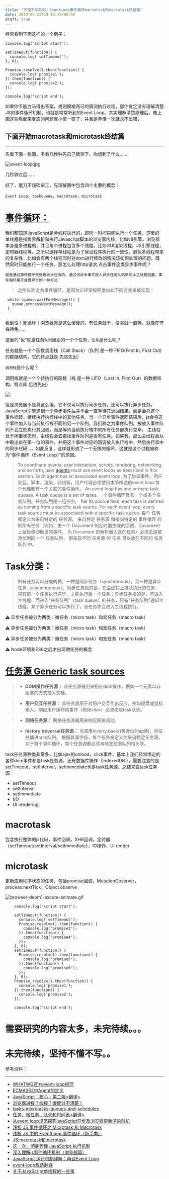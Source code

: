 ```yaml
---
title: "不懂不写系列：EventLoop事件循环macrotask和microtask终结篇"
date: 2019-08-22T20:19:23+08:00
draft: true
---
```

经常看到下面这样的一个例子：

```
console.log('script start');

setTimeout(function() {
  console.log('setTimeout');
}, 0);

Promise.resolve().then(function() {
  console.log('promise1');
}).then(function() {
  console.log('promise2');
});

console.log('script end');
```

如果你不能立马得出答案，或则模棱两可的猜测执行过程，那你肯定没有理解清楚JS的事件循环机制，也就是常常听到的Event Loop。其实理解清楚原理后，像上面这些看起来变态的问题就小菜一碟了，并且是弄懂一次就永不出错，

## 下面开始macrotask和microtask终结篇
---
先看下面一张图，多看几秒钟先自己猜测下，你想到了什么......

![event-loop.jpg](https://cdn.steemitimages.com/DQmUyZ7SruH55V1TunUpaCLXqG4iYaat7WEoSdBpoLUYa5o/event-loop.jpg)

几秒钟过后...... 


好了，磨刀不误砍柴工，先理解图中包含四个主要的概念：

`Event Loop`，`taskqueue`，`macrotask`，`microtask`


# [事件循环：](https://developer.mozilla.org/zh-CN/docs/Web/JavaScript/EventLoop#%E4%BA%8B%E4%BB%B6%E5%BE%AA%E7%8E%AF)
我们都知道JavaScript是单线程执行的，即同一时间只能执行一个任务。这里的单线程是指负责解析和执行Javascript脚本的浏览器内核，比如v8引擎。浏览器本身是多进程的，并且每个进程包含多个线程，比如GUI渲染线程，JS引擎线程，定时器线程等。之所以选择单线程是为了保证程序执行的一致性，避免多线程带来的复杂性，比如会有两个线程同时对dom进行修改的情况该如何处理的问题。既然同时只能执行一个任务，那怎么处理http请求,点击事件这类异步事件呢？

`就是通过事件循环来处理异步任务的，通过讲异步事件放入异步任务队列来防止主线程阻塞，事件循环属于处理异步的一种方式`  

>  之所以称之为事件循环，是因为它经常按照类似如下的方式来被实现：
 ```
  while (queue.waitForMessage()) {
    queue.processNextMessage();
  }
  
```

看到没！死循环！浏览器就是这么傻傻的，有任务就干，没事就一直等，就像在守株待兔。。。

这里的“兔”就是任务`队列`里面的一个个任务，`任务`是什么呢？

任务就是一个个函数调用栈（Call Stack）（队列 是一种 FIFO(First In, First Out) 的数据结构，它的特点就是 先进先出）

`调用栈`是什么呢？

调用栈就是一个个待执行的函数（栈 是一种 LIFO（Last In, First Out）的数据结构，特点即 后进先出）

![](https://cdn.steemitimages.com/DQmZi7BW4ughjDezLyNmLEEXDXybUG63Fc2vcN9gw4ThHqs/image.png)

但是浏览器不是真这么傻，它不仅可以执行同步任务，还可以执行异步任务。
JavaScript引擎遇到一个异步事件后并不会一直等待其返回结果，而是会将这个事件挂起，继续执行执行栈中的其他任务。当一个异步事件返回结果后，js会将这个事件加入与当前执行栈不同的另一个队列，我们称之为事件队列。被放入事件队列不会立刻执行其回调，而是等待当前执行栈中的所有任务都执行完毕， 主线程处于闲置状态时，主线程会去查找事件队列是否有任务。如果有，那么主线程会从中取出排在第一位的事件，并把这个事件对应的回调放入执行栈中，然后执行其中的同步代码...，如此反复，这样就形成了一个无限的循环。这就是这个过程被称为“事件循环（Event Loop）”的原因。



>To coordinate events, user interaction, scripts, rendering, networking, and so forth, user  [agents](https://tc39.es/ecma262/#sec-agents) must use event loops as described in this section. Each agent has an associated event loop.
>为了协调事件，用户交互，脚本，渲染，网络等，用户代理必须使用本节所述的event loop.每个代理都有一个关联的事件循环。
>An event loop has one or more task queues. A task queue is a set of tasks.
>一个事件循环具有一个或多个任务队列。任务队列是一组任务。
>Per its source field, each task is defined as coming from a specific task source. For each event loop, every task source must be associated with a specific task queue.
>每个 任务 都定义为来自特定的 任务源。 来自特定 任务源 和指向特定的 事件循环 的的所有任务（例如，由一个 Document 的定时器生成的回调、Document 上鼠标移动触发的事件、 为 Document 的解析器入队的任务）必须总是被添加到同一个 任务队列， 但来自不同 任务源 的 任务 可以放在不同的 任务队列 中。

# Task分类：

>所有任务可以分成两种，一种是同步任务（synchronous），另一种是异步任务（asynchronous）。同步任务指的是，在主线程上排队执行的任务，只有前一个任务执行完毕，才能执行后一个任务；异步任务指的是，不进入主线程、而进入"任务队列"（task queue）的任务，只有"任务队列"通知主线程，某个异步任务可以执行了，该任务才会进入主线程执行。

⚠️ 异步任务被分为两类：微任务（micro task）和宏任务（macro task）

⚠️ 异步任务被分为两类：微任务（micro task）和宏任务（macro task）

⚠️ 异步任务被分为两类：微任务（micro task）和宏任务（macro task）

⚠️ Node环境和ES6之后才出现微任务的概念

# [任务源 Generic task sources](https://html.spec.whatwg.org/multipage/webappapis.html#generic-task-sources)

>* **DOM操作任务源：**
>此任务源被用来相应dom操作，例如一个元素以非阻塞的方式插入文档。

>* **用户交互任务源：**
>此任务源用于对用户交互作出反应，例如键盘或鼠标输入。响应用户操作的事件（例如click）必须使用task队列。

>* **网络任务源：**
>网络任务源被用来响应网络活动。

>* **history traversal任务源：**
>当调用history.back()等类似的api时，将任务插进task队列。
>根据其源字段，每个任务被定义为来自特定任务源。对于每个事件循环，每个任务源都必须与特定任务队列相关联。

task任务源种类非常多，比如ajax的onload，click事件，基本上我们经常绑定的各种dom事件都是task任务源，还有数据库操作（IndexedDB ），需要注意的是setTimeout、setInterval、setImmediate也是task任务源。总结来说task任务源：

* setTimeout
* setInterval
* setImmediate
* I/O
* UI rendering

# macrotask
包含执行整体的js代码，事件回调，XHR回调，定时器（setTimeout/setInterval/setImmediate），IO操作，UI render

# microtask
更新应用程序状态的任务，包括promise回调，MutationObserver，process.nextTick，Object.observe

![browser-deom1-excute-animate.gif](https://cdn.steemitimages.com/DQmWmZxQbUkx4w5u7jiydS5yGCxpYmf79Aj4JMcghnu7nHN/browser-deom1-excute-animate.gif)



```
	console.log('script start');

	setTimeout(function() {
	  console.log('setTimeout');
	  Promise.resolve().then(function() {
		console.log('promise3');
	  }).then(function() {
		console.log('promise4');
	  });
	}, 0);
	setTimeout(function() {
	  Promise.resolve().then(function() {
		console.log('promise5');
	  }).then(function() {
		console.log('promise6');
	  });
	}, 0);
	Promise.resolve().then(function() {
	  console.log('promise1');
	}).then(function() {
	  console.log('promise2');
	});

	console.log('script end');
```




# 需要研究的内容太多，未完待续。。。
# 未完待续，坚持不懂不写。。

参考资料：

---
* [WHATWG官方event-loop规范](https://html.spec.whatwg.org/multipage/webappapis.html#event-loop)
* [ECMA262中Agent的定义](https://tc39.es/ecma262/#sec-agents)
* [JavaScript：核心 - 第二版<翻译>](http://www.xiaojichao.com/post/jscorev2.html#toc-fc9/)
* [浏览器进程？线程？傻傻分不清楚！](https://imweb.io/topic/58e3bfa845e5c13468f567d5)
* [tasks-microtasks-queues-and-schedules](https://jakearchibald.com/2015/tasks-microtasks-queues-and-schedules/)
* [任务、微任务、队列和时间表<翻译>](https://www.zcfy.cc/article/tasks-microtasks-queues-and-schedules)
* [从event loop规范探究javaScript异步及浏览器更新渲染时机](https://github.com/aooy/blog/issues/5)
* [浅析 JS 事件循环之 Microtask 和 Macrotask](https://savokiss.com/tech/learning-microtask-and-macrotask.html)
* [浅析 JS 中的 EventLoop 事件循环（新手向）](https://savokiss.com/tech/event-loop.html)
* [JS:macrotask和microtask](http://www.kenote.me/notes/notedetail.html?fileId=388)
* [这一次，彻底弄懂 JavaScript 执行机制](https://juejin.im/post/59e85eebf265da430d571f89)
* [深入理解js事件循环机制（浏览器篇）](http://lynnelv.github.io/js-event-loop-browser)
* [JavaScript 运行机制详解：再谈Event Loop](http://www.ruanyifeng.com/blog/2014/10/event-loop.html)
* [event-loop规范翻译](https://whatwg-cn.github.io/html/multipage/webappapis.html#%E4%BA%8B%E4%BB%B6%E5%BE%AA%E7%8E%AF)
* [关于JavaScript单线程的一些事](https://github.com/JChehe/blog/blob/master/posts/%E5%85%B3%E4%BA%8EJavaScript%E5%8D%95%E7%BA%BF%E7%A8%8B%E7%9A%84%E4%B8%80%E4%BA%9B%E4%BA%8B.md)
